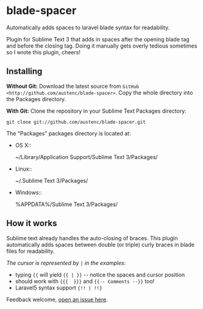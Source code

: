 blade-spacer
============

Automatically adds spaces to laravel blade syntax for readability.

Plugin for Sublime Text 3 that adds in spaces after the opening blade tag and before the closing tag. Doing it manually gets overly tedious sometimes so I wrote this plugin, cheers!

Installing
----------
**Without Git:** Download the latest source from `GitHub <http://github.com/austenc/blade-spacer>`. Copy the whole directory into the Packages directory.

**With Git:** Clone the repository in your Sublime Text Packages directory:

    git clone git://github.com/austenc/blade-spacer.git

The "Packages" packages directory is located at:

* OS X::

    ~/Library/Application Support/Sublime Text 3/Packages/

* Linux::

    ~/.Sublime Text 3/Packages/

* Windows::

    %APPDATA%/Sublime Text 3/Packages/

How it works
----------

Sublime text already handles the auto-closing of braces. This plugin automatically adds spaces between double (or triple) curly braces in blade files for readability.

_The cursor is represented by ` | ` in the examples:_

 * typing `{{` will yield `{{ | }}` -- notice the spaces and cursor position
 * should work with `{{{  }}}` and `{{-- Comments --}}` too!
 * Laravel5 syntax support `{!! | !!}`

Feedback welcome, [open an issue here](https://github.com/austenc/blade-spacer/issues). 
